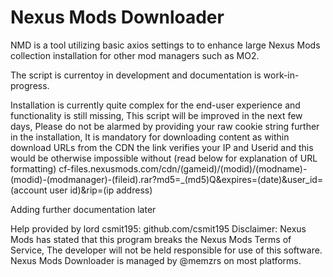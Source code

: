 # Nexus Mods Downloader

NMD is a tool utilizing basic axios settings to to enhance large Nexus Mods collection installation for other mod managers such as MO2.

The script is currentoy in development and documentation is work-in-progress.

Installation is currently quite complex for the end-user experience and functionality is still missing, This script will be improved in the next few days, Please do not be alarmed by providing your raw cookie string further in the installation, It is mandatory for downloading content as within download URLs from the CDN the link verifies your IP and Userid and this would be otherwise impossible without (read below for explanation of URL formatting) 
cf-files.nexusmods.com/cdn/(gameid)/(modid)/(modname)-(modid)-(modmanager)-(fileid).rar?md5=_(md5)Q&expires=(date)&user_id=(account user id)&rip=(ip address)

Adding further documentation later

Help provided by lord csmit195:
github.com/csmit195
Disclaimer:
Nexus Mods has stated that this program breaks the Nexus Mods Terms of Service, The developer will not be held responsible for use of this software.
Nexus Mods Downloader is managed by @memzrs on most platforms.

